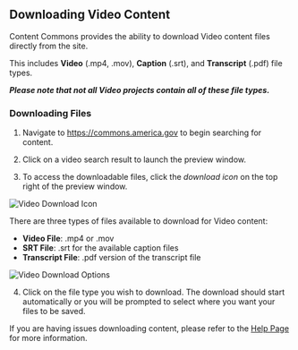 ## Downloading Video Content

Content Commons provides the ability to download Video content files directly from the site. 

This includes **Video** (.mp4, .mov), **Caption** (.srt), and **Transcript** (.pdf) file types.

_**Please note that not all Video projects contain all of these file types.**_

### Downloading Files
1. Navigate to https://commons.america.gov to begin searching for content.

2. Click on a video search result to launch the preview window.

3. To access the downloadable files, click the *download icon* on the top right of the preview window.

![Video Download Icon](https://iip-static-assets.s3.amazonaws.com/Images/video_download_icon.jpg)

  There are three types of files available to download for Video content:
  - **Video File**: .mp4 or .mov
  - **SRT File**: .srt for the available caption files 
  - **Transcript File**: .pdf version of the transcript file 


![Video Download Options](https://iip-static-assets.s3.amazonaws.com/Images/video_download_options.jpg)

4. Click on the file type you wish to download. The download should start automatically or you will be prompted to select where you want your files to be saved.

If you are having issues downloading content, please refer to the [Help Page](https://commons.america.gov/help "Content Commons Help Page") for more information.
